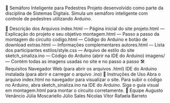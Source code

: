 🚦 Semáforo Inteligente para Pedestres
Projeto desenvolvido como parte da disciplina de Sistemas Digitais.
Simula um semáforo inteligente com controle de pedestres utilizando Arduino.

📄 Descrição dos Arquivos
index.html — Página inicial do site
projeto.html — Explicação do projeto e seu objetivo
montagem.html — Passo a passo da montagem do circuito
codigo.html — Código do Arduino e botão de download
extras.html — Informações complementares
autores.html — Lista dos participantes
estilos/style.css — Arquivo de estilo do site
sketch_sinaliza.ino — Código do Arduino (abrir na IDE do Arduino)
imagens/ — Contém todas as imagens usadas no site e no passo a passo
🛠 Requisitos
Navegador Web (para abrir os arquivos .html)
IDE do Arduino instalada (para abrir e carregar o arquivo .ino)
🚀 Instruções de Uso
Abra o arquivo index.html no navegador para visualizar o site.
Para subir o código no Arduino, abra sketch_sinaliza.ino na IDE do Arduino.
Siga o guia visual em montagem.html para montar o circuito corretamente.
👥 Equipe
Augusto Venâncio
Júlia Moscariello
Júlio Sales
Nícolas Vitor
Rafaela Barreto
